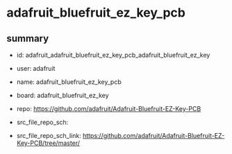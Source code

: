 # adafruit_bluefruit_ez_key_pcb
 
## summary 
* id: adafruit_adafruit_bluefruit_ez_key_pcb_adafruit_bluefruit_ez_key
* user: adafruit
* name: adafruit_bluefruit_ez_key_pcb
* board: adafruit_bluefruit_ez_key
* repo: https://github.com/adafruit/Adafruit-Bluefruit-EZ-Key-PCB



* src_file_repo_sch: 
* src_file_repo_sch_link: https://github.com/adafruit/Adafruit-Bluefruit-EZ-Key-PCB/tree/master/




